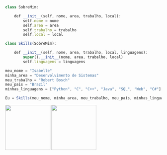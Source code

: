 ```js
class SobreMim:

    def __init__(self, nome, area, trabalho, local):
        self.nome = nome
        self.area = area
        self.trabalho = trabalho
        self.local = local

class Skills(SobreMim):

    def __init__(self, nome, area, trabalho, local, linguagens):
        super().__init__(nome, area, trabalho, local)
        self.linguagens = linguagens

meu_nome = "Isabelle"
minha_area = "Desenvolvimento de Sistemas"
meu_trabalho = "Robert Bosch"
meu_pais = "Brazil"
minhas_linguagens = ["Python", "C", "C++", "Java", "SQL", "Web", "C#"]

Eu = Skills(meu_nome, minha_area, meu_trabalho, meu_pais, minhas_linguagens)
```

<img height=145px align="left" src="https://github-readme-stats.vercel.app/api?username=janeckiisa&show_icons=true&theme=onedark&hide_border=true" />
  <img height=145px align="left" src="https://github-readme-stats.vercel.app/api/top-langs/?username=janeckiisa&layout=compact&theme=gruvbox_light&hide_border=true" />
  <div style="display: flex; flex-direction: column; justify-content: space-between; height: 145; width: fit-content;">
